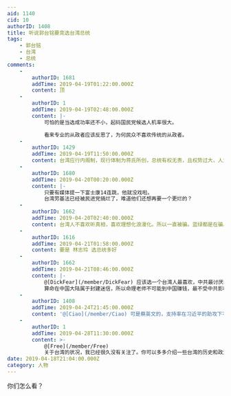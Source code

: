 ```yaml
---
aid: 1140
cid: 10
authorID: 1408
title: 听说郭台铭要竞选台湾总统
tags:
    - 郭台铭
    - 台湾
    - 总统
comments:
    -
        authorID: 1681
        addTime: 2019-04-19T01:22:00.000Z
        content: 顶
    -
        authorID: 1
        addTime: 2019-04-19T02:48:00.000Z
        content: |-
            可怕的是当选成功率还不小，起码国民党候选人机率很大。

            看来专业的从政者应该反思了，为何民众不喜欢传统的从政者。
    -
        authorID: 1429
        addTime: 2019-04-19T11:50:00.000Z
        content: 台湾应行内阁制，现行体制为蒋氏所创，总统有权无责，且权势过大，人治过甚
    -
        authorID: 1680
        addTime: 2019-04-20T00:20:00.000Z
        content: |-
            只要有媒体提一下富士康14连跳，他就没戏啦。  
            台湾劳基法已经被民进党搞烂了，难道他们还想再要一个更烂的？
    -
        authorID: 1662
        addTime: 2019-04-20T02:40:00.000Z
        content: 台湾人不喜欢听真相，喜欢理想化浪漫化。所以一直被骗。蓝绿都是在骗。现在郭台铭是不是也在骗？我看也挺像是。
    -
        authorID: 1616
        addTime: 2019-04-21T01:58:00.000Z
        content: 要是 林志玲 选总统多好
    -
        authorID: 1662
        addTime: 2019-04-21T08:46:00.000Z
        content: |-
            @[DickFear](/member/DickFear) 应该选一个台湾人最喜欢，中共最讨厌的。只有命理老师能做到。  
            算命在中国大陆属于封建迷信，所以命理老师不可能到中国赚钱，最不受中共影响。
    -
        authorID: 1408
        addTime: 2019-04-24T21:45:00.000Z
        content: '@[Ciao](/member/Ciao) 可是蔡英文的，支持率在习近平的助攻下不断回升了'
    -
        authorID: 1
        addTime: 2019-04-28T11:30:00.000Z
        content: >-
            @[Free](/member/Free)
            关于台湾的状况，我已经很久没有关注了。你可以多多介绍一些台湾的历史和政治之类的书籍、论文和纪录片。
date: 2019-04-18T21:04:00.000Z
category: 人物
---
```


你们怎么看？
